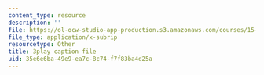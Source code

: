 ```yaml
---
content_type: resource
description: ''
file: https://ol-ocw-studio-app-production.s3.amazonaws.com/courses/15-071-the-analytics-edge-spring-2017/35e6e6ba49e9ea7c8c74f7f83ba4d25a_JvtqThS69bw.srt
file_type: application/x-subrip
resourcetype: Other
title: 3play caption file
uid: 35e6e6ba-49e9-ea7c-8c74-f7f83ba4d25a
---
```

